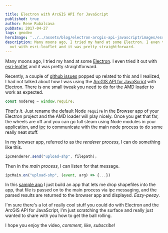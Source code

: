 ```yaml
---

title: Electron with ArcGIS API for JavaScript
published: true
author: Rene Rubalcava
pubDate: 2017-04-27
tags: geodev
heroImage: '../../assets/blog/electron-arcgis-api-javascript/images/esri-electron.png'
description: Many moons ago, I tried my hand at some Electron. I even tried it
  out with esri-leaflet and it was pretty straightforward.
---
```


Many moons ago, I tried my hand at some [Electron](https://electron.atom.io/). I
even tried it out with
[esri-leaflet](https://odoe.net/blog/quick-tip-fun-with-electron/) and it was
pretty straightforward.

Recently, a couple of
[github issues](https://github.com/tomwayson/esri-loader/issues/21) popped up
related to this and I realized, I had not talked about how I was using the
[ArcGIS API for JavaScript](https://developers.arcgis.com/javascript/) with
Electron. There is one small tweak you need to do for the AMD loader to work as
expected.

```js
const nodereq = window.require;
```

_That's it_. Just rename the default Node `require` in the Browser app of your
Electron project and the AMD loader will play nicely. Once you get that far, the
wheels are off and you can go full steam using Node modules in your application,
and [ipc](https://electron.atom.io/docs/api/ipc-main/) to communicate with the
main node process to do some really neat stuff.

In my browser app, referred to as the _renderer process_, I can do something
like this.

```js
ipcRenderer.send("upload-shp", filepath);
```

Then in the _main process_, I can listen for that message.

```js
ipcMain.on("upload-shp", (event, arg) => {...})
```

In this [sample app](https://github.com/odoe/electron-add-shapefile) I just
build an app that lets me drop shapefiles into the app, that file is passed on
to the main process via ipc messaging, and the parsed results are returned to
the browser app and displayed. _Eazy-peezy_.

I'm sure there's a lot of really cool stuff you could do with Electron and the
ArcGIS API for JavaScript, I'm just scratching the surface and really just
wanted to share with you how to get the ball rolling.

I hope you enjoy the video, _comment, like, subscribe!_

<lite-youtube videoid="00kIOSUog7U"></lite-youtube>
